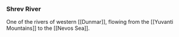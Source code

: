 ### Shrev River

One of the rivers of western [[Dunmar]], flowing from the [[Yuvanti Mountains]] to the [[Nevos Sea]].


